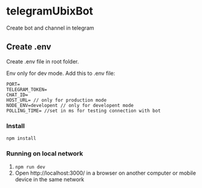 # telegramUbixBot

Create bot and channel in telegram

## Create .env

Create .env file in root folder.

Env only for dev mode. Add this to .env file:

```
PORT=
TELEGRAM_TOKEN=
CHAT_ID=
HOST_URL= // only for production mode
NODE_ENV=developent // only for developent mode
POLLING_TIME= //set in ms for testing connection with bot
```

### Install

```
npm install
```

### Running on local network

1. `npm run dev`
2. Open http://localhost:3000/ in a browser on another computer or mobile device in the same network
